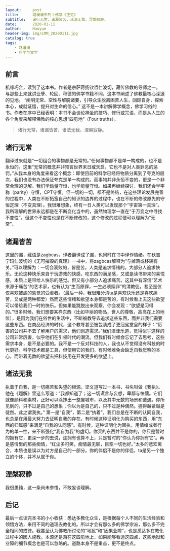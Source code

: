 ```yaml
---
layout:     post
title:      路漫漫系列丨佛学《正见》
subtitle:   诸行无常，诸漏皆苦，诸法无我，涅槃寂静。
date:       2020-01-11
author:     Haoyue
header-img: img/LMM_20200111.jpg
catalog: true
tags:
    - 路漫漫
    - 科学与文学
---
```


## 前言

机缘巧合，读到了这本书。作者是宗萨蒋扬钦哲仁波切，藏传佛教的导师之一。
与那些上来就讲业孽、轮回、积德的佛学书籍不同，这本书阐述了佛教最核心深邃的见地。
“阐明无常、空性与解脱诸要，引导众生脱离困苦人生，回顾自身，探索本心，成就证悟，提升对生命的信心。”
这不是一本讲解佛学概念，佛学习俗的书。作者在序中已经表明：本书不会谈论禅坐的技巧、修行或咒语，而是从人生的各个角度来解释佛教的核心思想“四见地”（Four truths）。
>诸行无常，诸漏皆苦，诸法无我，涅槃寂静。

## 诸行无常
翻译过来就是“一切组合的事物都是无常的。”任何事物都不是单一构成的，也不是永恒的。这里“无常的概念并非预言世界末日或天启，它也不是对人类罪恶的惩罚。”从我本身的角度来看这个概念：即使目前的科学已经将物质分离到了夸克的层次，我们也没有办法保证夸克是单一构成的。而事物并非永恒不变的，更是一个非常合理的见解。我们学动量守恒，也学能量守恒。如果再继续探讨，我们还会学宇称（parity）守恒，CPT守恒。但一切的一切，都不是终结，在这些理论发展完善的过程中，人类在不断拓宽自己的知识的边界的过程中，也在不断的修改原先的守恒定理（不变真理）。我很难想象，终有一日人类可以发现那个“宇宙第一真理”。我所理解的世界永远都是在不断变化当中的，虽然物理学一直在“于万变之中寻找不变性”，但这个不变性也是在不断修改的，这个修改的过程便可以理解为“无常”。


## 诸漏皆苦
这里的漏，藏语是zagbcas，译者翻译成了漏，也同时在书中译作情绪。在秋吉宁玛仁波切的《无可摧毁的真理》一书中，将zagbcas解释为“与掉落或移转有关。”可以理解为：一切会衰败的，皆是苦。人类是追求情绪的。大部分人追求快乐。无论这种快乐来自于玩游戏的快感，吃东西的满足感，又或是读书带来的喜悦感，本质上是带给人快乐的感觉。但又有小部分人追求痛苦。这其中有深信“艺术来源于痛苦”的艺术家，也有认为“生而原罪，一生必须赎罪”的清教徒，甚至是仅仅喜欢被虐的感觉的受虐者。（最后一种，我很难分清ta是喜欢快乐还是喜欢痛苦，又或是两种都爱）然而这些情绪和欲望本身都是苦的，有时候看上去这些欲望可以带给我们一时的快乐。但如果能跳脱出来观察，你会发现：“欲望是习得的。”很多时候，我们想要某样东西（比如华丽的物品，世人的尊敬，高高在上的地位），是因为我们在俗世的生活中，不断被教导去追求这些东西，而并非我们需要这些东西。在商品经济的时代，这个教导甚至被包装成了更冠冕堂皇的样子：“厉害的公司并不去了解用户的需求，他们创造需求。”我们津津乐道，觉得似乎这样的公司非常厉害，似乎他们在引领时代的潮流。但我们有时候会忘记了去思考，这些需求本身，是不是必要的。我不是一个反对科技的人，我也从不觉得没有科技的时代更好。科学技术都是工具，但使用它的我们，有时候难免会缺乏自我觉察的本心，而带着无数的欲望去把科技用在开发更多的欲望上。

## 诸法无我
执着于自我，是一切痛苦和失望的根源。梁文道写过一本书，书名叫做《我执》。他在《题解》里这么写道：“我都知道了；这一切谎言与妄想，卑鄙与怯懦。它们就像颜料和素材，正好可以涂抹出一整座城市，以及其中无数的场景和遭遇。你所见到的，只不过是自己的想象；你以为是自己的，只不过是种偶然。握得越紧越是徒然。此之谓我执。”
第一是“自我”，第二是“执着”。我们总是在不断的认同自我，也总是在用最大努力去证明自我的存在。有时候这种证明化为购买的东西，用“东西的归属感”来满足“自我的认同感”。有时候，这种证明化为固执，用情绪或者行为的单一性，来不断强化“我自为我”的虚幻。你买的东西并不是你的，你只是暂时的拥有它，更深一步的去说，连拥有也算不上，只是暂时的“你认为你拥有它”。再是感情里的那些痴情，“红尘多可笑，痴情最无聊，目空一切也好。”太多的悲欢离合，本质也是误以为对方是自己的一部分。你的伴侣不是你的伴侣，ta是另一个独立的个体，并不从属于你。

## 涅槃寂静
我很愚钝，这一条尚未参悟，不敢妄谈理解。


## 后记
最后一点读完本书的小小收获：悉达多教化众生，是根据每个人不同的生活经验和领悟方法，来用不同的道理去教化的。所以才会有那么多的佛学宗派，那么多不完全相同的戒律。我甚至认为佛教所讨论的“地狱”和“因果业障”，也是悉达多在教化过程中的因人施教。本源还是落在这四见地上，如果能够看透这四点，这些地狱和业障的细节概念也是可以忽略的。道路本身不是重点，更不是终点。
 


